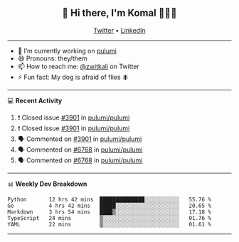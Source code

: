 <h2 align="center"> 👋 Hi there, I'm Komal 🧑🏾‍💻 </h2>
<p align="center">
    <a href="https://twitter.com/zwitkali">Twitter</a> •
    <a href="https://www.linkedin.com/in/komal-ali/">LinkedIn</a>
</p>

--------

- 🔭 I’m currently working on [pulumi](https://github.com/pulumi/pulumi)
- 😄 Pronouns: they/them
- 📫 How to reach me: [@zwitkali](https://twitter.com/zwitkali) on Twitter
- ⚡ Fun fact: My dog is afraid of flies 🪰

--------
💻 **Recent Activity**

<!--START_SECTION:activity-->
1. ❗️ Closed issue [#3901](https://github.com/pulumi/pulumi/issues/3901) in [pulumi/pulumi](https://github.com/pulumi/pulumi)
2. ❗️ Closed issue [#3901](https://github.com/pulumi/pulumi/issues/3901) in [pulumi/pulumi](https://github.com/pulumi/pulumi)
3. 🗣 Commented on [#3901](https://github.com/pulumi/pulumi/issues/3901) in [pulumi/pulumi](https://github.com/pulumi/pulumi)
4. 🗣 Commented on [#6768](https://github.com/pulumi/pulumi/issues/6768) in [pulumi/pulumi](https://github.com/pulumi/pulumi)
5. 🗣 Commented on [#6768](https://github.com/pulumi/pulumi/issues/6768) in [pulumi/pulumi](https://github.com/pulumi/pulumi)
<!--END_SECTION:activity-->

--------

📊 **Weekly Dev Breakdown**
<!--START_SECTION:waka-->
```text
Python       12 hrs 42 mins  ██████████████░░░░░░░░░░░   55.76 % 
Go           4 hrs 42 mins   █████░░░░░░░░░░░░░░░░░░░░   20.65 % 
Markdown     3 hrs 54 mins   ████▒░░░░░░░░░░░░░░░░░░░░   17.18 % 
TypeScript   24 mins         ▒░░░░░░░░░░░░░░░░░░░░░░░░   01.76 % 
YAML         22 mins         ▒░░░░░░░░░░░░░░░░░░░░░░░░   01.61 % 
```
<!--END_SECTION:waka-->

--------